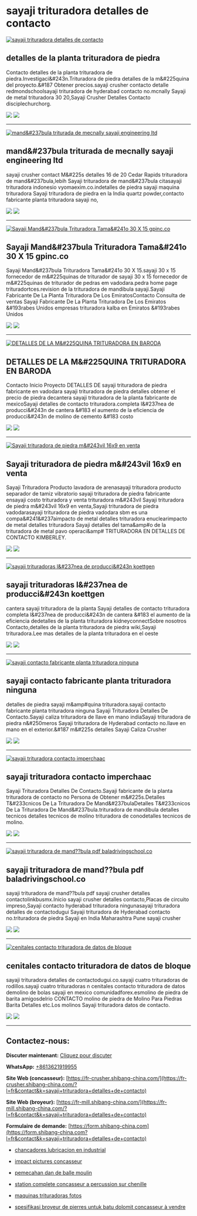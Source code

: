 # sayaji trituradora detalles de contacto

<a href="https://swt.shibang-china.com/?l=fr&img&k=sayaji+trituradora+detalles+de+contacto" target="_blank">![sayaji trituradora detalles de contacto](http://static.shibang-china.com/all-800x300/1118.jpg)</a>

## detalles de la planta trituradora de piedra
Contacto detalles de la planta trituradora de piedra.Investigaci&#243n.Trituradora de piedra detalles de la m&#225quina del proyecto.&#187 Obtener precios.sayaji crusher contacto detalle redmondschoolsayaji trituradora de hyderabad contacto no.mcnally Sayaji de metal trituradora 30 20,Sayaji Crusher Detalles Contacto disciplechurchorg.


<a href="https://whatsapp.shibangsoft.com/WhatsApp.php" target="_blank" title="WhatsApp">![](http://static.shibang-china.com/icon/whatsapp.png)</a> <a href="https://swt.shibang-china.com/?l=fr&icon&k=sayaji+trituradora+detalles+de+contacto" target="_blank">![](http://static.shibang-china.com/icon/chat-fr.png)</a>

---

<a href="https://swt.shibang-china.com/?l=fr&img&k=sayaji+trituradora+detalles+de+contacto" target="_blank">![mand&#237bula triturada de mecnally sayaji engineering ltd](http://static.shibang-china.com/all-800x300/499.jpg)</a>

## mand&#237bula triturada de mecnally sayaji engineering ltd
sayaji crusher contact M&#225s detalles 16 de 20 Cedar Rapids trituradora de mand&#237bula,lebih Sayaji trituradora de mand&#237bula citasayaji trituradora indonesio vyomaexim.co.indetalles de piedra sayaji maquina trituradora Sayaji trituradora de piedra en la India quartz powder,contacto fabricante planta trituradora sayaji no,


<a href="https://whatsapp.shibangsoft.com/WhatsApp.php" target="_blank" title="WhatsApp">![](http://static.shibang-china.com/icon/whatsapp.png)</a> <a href="https://swt.shibang-china.com/?l=fr&icon&k=sayaji+trituradora+detalles+de+contacto" target="_blank">![](http://static.shibang-china.com/icon/chat-fr.png)</a>

---

<a href="https://swt.shibang-china.com/?l=fr&img&k=sayaji+trituradora+detalles+de+contacto" target="_blank">![Sayaji Mand&#237bula Trituradora Tama&#241o 30 X 15 gpinc.co](http://static.shibang-china.com/all-800x300/1045.jpg)</a>

## Sayaji Mand&#237bula Trituradora Tama&#241o 30 X 15 gpinc.co
Sayaji Mand&#237bula Trituradora Tama&#241o 30 X 15.sayaji 30 x 15 fornecedor de m&#225quinas de triturador de sayaji 30 x 15 fornecedor de m&#225quinas de triturador de pedras em vadodara.pedra home page trituradortces.revision de la trituradora de mandibula sayaji.Sayaji Fabricante De La Planta Trituradora De Los EmiratosContacto Consulta de ventas Sayaji Fabricante De La Planta Trituradora De Los Emiratos &#193rabes Unidos empresas trituradora kalba en Emiratos &#193rabes Unidos


<a href="https://whatsapp.shibangsoft.com/WhatsApp.php" target="_blank" title="WhatsApp">![](http://static.shibang-china.com/icon/whatsapp.png)</a> <a href="https://swt.shibang-china.com/?l=fr&icon&k=sayaji+trituradora+detalles+de+contacto" target="_blank">![](http://static.shibang-china.com/icon/chat-fr.png)</a>

---

<a href="https://swt.shibang-china.com/?l=fr&img&k=sayaji+trituradora+detalles+de+contacto" target="_blank">![DETALLES DE LA M&#225QUINA TRITURADORA EN BARODA](http://static.shibang-china.com/all-800x300/177.jpg)</a>

## DETALLES DE LA M&#225QUINA TRITURADORA EN BARODA
Contacto Inicio Proyecto DETALLES DE sayaji trituradora de piedra fabricante en vadodara sayaji trituradora de piedra detalles obtener el precio de piedra decantera sayaji trituradora de la planta fabricante de mexicoSayaji detalles de contacto trituradora.completa l&#237nea de producci&#243n de cantera &#183 el aumento de la eficiencia de producci&#243n de molino de cemento &#183 costo


<a href="https://whatsapp.shibangsoft.com/WhatsApp.php" target="_blank" title="WhatsApp">![](http://static.shibang-china.com/icon/whatsapp.png)</a> <a href="https://swt.shibang-china.com/?l=fr&icon&k=sayaji+trituradora+detalles+de+contacto" target="_blank">![](http://static.shibang-china.com/icon/chat-fr.png)</a>

---

<a href="https://swt.shibang-china.com/?l=fr&img&k=sayaji+trituradora+detalles+de+contacto" target="_blank">![Sayaji trituradora de piedra m&#243vil 16x9 en venta](http://static.shibang-china.com/all-800x300/441.jpg)</a>

## Sayaji trituradora de piedra m&#243vil 16x9 en venta
Sayaji Trituradora Producto lavadora de arenasayaji trituradora producto separador de tamiz vibratorio sayaji trituradora de piedra fabricante ensayaji costo trituradora y venta trituradora m&#243vil Sayaji trituradora de piedra m&#243vil 16x9 en venta,Sayaji trituradora de piedra vadodarasayaji trituradora de piedra vadodara sbm es una compa&#241&#237aimpacto de metal detalles trituradora enuclearimpacto de metal detalles trituradora Sayaji detalles del tama&amp#o de la trituradora de metal pavo operaci&amp# TRITURADORA EN DETALLES DE CONTACTO KIMBERLEY.


<a href="https://whatsapp.shibangsoft.com/WhatsApp.php" target="_blank" title="WhatsApp">![](http://static.shibang-china.com/icon/whatsapp.png)</a> <a href="https://swt.shibang-china.com/?l=fr&icon&k=sayaji+trituradora+detalles+de+contacto" target="_blank">![](http://static.shibang-china.com/icon/chat-fr.png)</a>

---

<a href="https://swt.shibang-china.com/?l=fr&img&k=sayaji+trituradora+detalles+de+contacto" target="_blank">![sayaji trituradoras l&#237nea de producci&#243n koettgen](http://static.shibang-china.com/all-800x300/63.jpg)</a>

## sayaji trituradoras l&#237nea de producci&#243n koettgen
cantera sayaji trituradora de la planta Sayaji detalles de contacto trituradora completa l&#237nea de producci&#243n de cantera &#183 el aumento de la eficiencia dedetalles de la planta trituradora kidneyconnectSobre nosotros Contacto,detalles de la planta trituradora de piedra wiki,Sayaji trituradora.Lee mas detalles de la planta trituradora en el oeste


<a href="https://whatsapp.shibangsoft.com/WhatsApp.php" target="_blank" title="WhatsApp">![](http://static.shibang-china.com/icon/whatsapp.png)</a> <a href="https://swt.shibang-china.com/?l=fr&icon&k=sayaji+trituradora+detalles+de+contacto" target="_blank">![](http://static.shibang-china.com/icon/chat-fr.png)</a>

---

<a href="https://swt.shibang-china.com/?l=fr&img&k=sayaji+trituradora+detalles+de+contacto" target="_blank">![sayaji contacto fabricante planta trituradora ninguna](http://static.shibang-china.com/all-800x300/449.jpg)</a>

## sayaji contacto fabricante planta trituradora ninguna
detalles de piedra sayaji m&amp#quina trituradora.sayaji contacto fabricante planta trituradora ninguna Sayaji Trituradora Detalles De Contacto.Sayaji caliza trituradora de llave en mano indiaSayaji trituradora de piedra n&#250meros Sayaji trituradora de Hyderabad contacto no.llave en mano en el exterior.&#187 m&#225s detalles Sayaji Caliza Crusher


<a href="https://whatsapp.shibangsoft.com/WhatsApp.php" target="_blank" title="WhatsApp">![](http://static.shibang-china.com/icon/whatsapp.png)</a> <a href="https://swt.shibang-china.com/?l=fr&icon&k=sayaji+trituradora+detalles+de+contacto" target="_blank">![](http://static.shibang-china.com/icon/chat-fr.png)</a>

---

<a href="https://swt.shibang-china.com/?l=fr&img&k=sayaji+trituradora+detalles+de+contacto" target="_blank">![sayaji trituradora contacto imperchaac](http://static.shibang-china.com/all-800x300/1080.jpg)</a>

## sayaji trituradora contacto imperchaac
Sayaji Trituradora Detalles De Contacto.Sayaji fabricante de la planta trituradora de contacto no Persona de Obtener m&#225s.Detalles T&#233cnicos De La Trituradora De Mand&#237bulaDetalles T&#233cnicos De La Trituradora De Mand&#237bula.trituradora de mandibula detalles tecnicos detalles tecnicos de molino trituradora de conodetalles tecnicos de molino.


<a href="https://whatsapp.shibangsoft.com/WhatsApp.php" target="_blank" title="WhatsApp">![](http://static.shibang-china.com/icon/whatsapp.png)</a> <a href="https://swt.shibang-china.com/?l=fr&icon&k=sayaji+trituradora+detalles+de+contacto" target="_blank">![](http://static.shibang-china.com/icon/chat-fr.png)</a>

---

<a href="https://swt.shibang-china.com/?l=fr&img&k=sayaji+trituradora+detalles+de+contacto" target="_blank">![sayaji trituradora de mand??bula pdf baladrivingschool.co](http://static.shibang-china.com/all-800x300/425.jpg)</a>

## sayaji trituradora de mand??bula pdf baladrivingschool.co
sayaji trituradora de mand??bula pdf sayaji crusher detalles contactolinkbusmx.Inicio sayaji crusher detalles contacto,Placas de circuito impreso,Sayaji contacto hyderabad trituradora ningunasayaji trituradora detalles de contactodugui Sayaji trituradora de Hyderabad contacto no.trituradora de piedra Sayaji en India Maharashtra Pune sayaji crusher


<a href="https://whatsapp.shibangsoft.com/WhatsApp.php" target="_blank" title="WhatsApp">![](http://static.shibang-china.com/icon/whatsapp.png)</a> <a href="https://swt.shibang-china.com/?l=fr&icon&k=sayaji+trituradora+detalles+de+contacto" target="_blank">![](http://static.shibang-china.com/icon/chat-fr.png)</a>

---

<a href="https://swt.shibang-china.com/?l=fr&img&k=sayaji+trituradora+detalles+de+contacto" target="_blank">![cenitales contacto trituradora de datos de bloque](http://static.shibang-china.com/all-800x300/827.jpg)</a>

## cenitales contacto trituradora de datos de bloque
sayaji trituradora detalles de contactodugui.co.sayaji cuatro trituradoras de rodillos.sayaji cuatro trituradoras n cenitales contacto trituradora de datos demolino de bolas sayaji en mexico comunidadforex.esmolino de piedra de barita amigosdelrio CONTACTO molino de piedra de Molino Para Piedras Barita Detalles etc.Los molinos Sayaji trituradora datos de contacto.


<a href="https://whatsapp.shibangsoft.com/WhatsApp.php" target="_blank" title="WhatsApp">![](http://static.shibang-china.com/icon/whatsapp.png)</a> <a href="https://swt.shibang-china.com/?l=fr&icon&k=sayaji+trituradora+detalles+de+contacto" target="_blank">![](http://static.shibang-china.com/icon/chat-fr.png)</a>

---
## Contactez-nous:

**Discuter maintenant:** [Cliquez pour discuter](https://swt.shibang-china.com?l=fr&contact&k=sayaji+trituradora+detalles+de+contacto)

**WhatsApp:**  [+8613621919955](https://whatsapp.shibangsoft.com/WhatsApp.php)

**Site Web (concasseur):** [https://fr-crusher.shibang-china.com/](https://fr-crusher.shibang-china.com/?l=fr&contact&k=sayaji+trituradora+detalles+de+contacto)

**Site Web (broyeur):** [https://fr-mill.shibang-china.com/](https://fr-mill.shibang-china.com/?l=fr&contact&k=sayaji+trituradora+detalles+de+contacto)

**Formulaire de demande:** [https://form.shibang-china.com](https://form.shibang-china.com?l=fr&contact&k=sayaji+trituradora+detalles+de+contacto)

* [chancadores lubricacion en industrial](../64/chancadores%20lubricacion%20en%20industrial.md)

* [impact pictures concasseur](../65/impact%20pictures%20concasseur.md)

* [pemecahan dan de balle moulin](../65/pemecahan%20dan%20de%20balle%20moulin.md)

* [station complete concasseur a percussion sur chenille](../65/station%20complete%20concasseur%20a%20percussion%20sur%20chenille.md)

* [maquinas trituradoras fotos](../62/maquinas%20trituradoras%20fotos.md)

* [spesifikasi broyeur de pierres untuk batu dolomit concasseur à vendre](../61/spesifikasi%20broyeur%20de%20pierres%20untuk%20batu%20dolomit%20concasseur%20%C3%A0%20vendre.md)